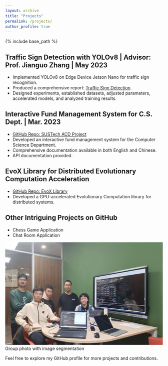 ```yaml
---
layout: archive
title: "Projects"
permalink: /projects/
author_profile: true
---
```


{% include base_path %}

## Traffic Sign Detection with YOLOv8 | Advisor: Prof. Jianguo Zhang | May 2023

- Implemented YOLOv8 on Edge Device Jetson Nano for traffic sign recognition.
- Produced a comprehensive report: [Traffic Sign Detection](link_to_report).
- Designed experiments, established datasets, adjusted parameters, accelerated models, and analyzed training results.

## Interactive Fund Management System for C.S. Dept. | Mar. 2023

- [GitHub Repo: SUSTech ACD Project](link_to_repo)
- Developed an interactive fund management system for the Computer Science Department.
- Comprehensive documentation available in both English and Chinese.
- API documentation provided.

## EvoX Library for Distributed Evolutionary Computation Acceleration

- [GitHub Repo: EvoX Library](link_to_repo)
- Developed a GPU-accelerated Evolutionary Computation library for distributed systems.

## Other Intriguing Projects on GitHub

- Chess Game Application
- Chat Room Application


![Me with groupmate](/images/i2ai.jpg "Me with groupmate")
Group photo with image segmentation

Feel free to explore my GitHub profile for more projects and contributions.



